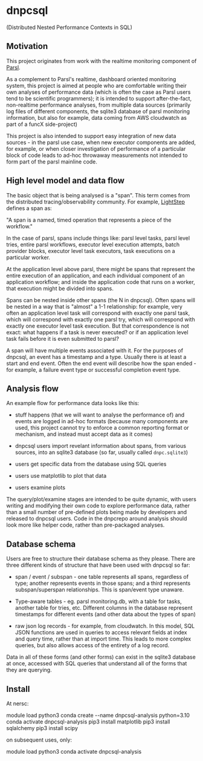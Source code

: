 # dnpcsql

(Distributed Nested Performance Contexts in SQL)

## Motivation

This project originates from work with the realtime monitoring
component of [Parsl](https://parsl-project.org/).

As a complement to Parsl's realtime, dashboard oriented monitoring
system, this project is aimed at people who are comfortable
writing their own analyses of performance data (which is often the
case as Parsl users tend to be scientific programmers); it is intended
to support after-the-fact, non-realtime performance analyses, from
multiple data sources (primarily log files of different components,
the sqlite3 database of parsl monitoring information, but also for
example, data coming from AWS cloudwatch as part of a funcX
side-project)

This project is also intended to support easy integration of new
data sources - in the parsl use case, when new executor components
are added, for example, or when closer investigation of performance
of a particular block of code leads to ad-hoc throwaway measurements
not intended to form part of the parsl mainline code.

## High level model and data flow

The basic object that is being analysed is a "span". This term comes
from the distributed tracing/observability community. For example,
[LightStep](https://docs.lightstep.com/docs/understand-distributed-tracing)
defines a span as:

"A span is a named, timed operation that represents a piece of the workflow."

In the case of parsl, spans include things like: parsl level tasks,
parsl level tries, entire parsl workflows, executor level execution attempts,
batch provider blocks, executor level task executors, task executions on
a particular worker.

At the application level above parsl, there might be spans that represent
the entire execution of an application, and each individual component of an
application workflow; and inside the application code that runs on a worker,
that execution might be divided into spans.

Spans can be nested inside other spans (the N in dnpcsql).
Often spans will be nested in a way that is "almost" a 1-1 relationship: for
example, very often an application level task will correspond with exactly
one parsl task, which will correspond with exactly one parsl try, which
will correspond with exactly one executor level task execution. But that
correspondence is not exact: what happens if a task is never executed? or
if an application level task fails before it is even submitted to parsl?

A span will have multiple events associated with it. For the purposes of
dnpcsql, an event has a timestamp and a type. Usually there is at least
a start and end event. Often the end event will describe how the
span ended - for example, a failure event type or successful completion
event type.

## Analysis flow

An example flow for performance data looks like this:

* stuff happens (that we will want to analyse the performance of) and
events are logged in ad-hoc formats (because many components are used,
this project cannot try to enforce a common reporting format or mechanism,
and instead must accept data as it comes)

* dnpcsql users import revelant information about spans, from various
sources, into an sqlite3 database (so far, usually called `dnpc.sqlite3`)

* users get specific data from the database using SQL queries

* users use matplotlib to plot that data

* users examine plots

The query/plot/examine stages are intended to be quite dynamic, with
users writing and modifying their own code to explore performance data,
rather than a small number of pre-defined plots being made by developers
and released to dnpcsql users. Code in the dnpcrepo around analysis
should look more like helper code, rather than pre-packaged analyses.

## Database schema

Users are free to structure their database schema as they please. There are
three different kinds of structure that have been used with dnpcsql so far:

* span / event / subspan - one table represents all spans, regardless of type;
another represents events in those spans; and a third represents
subspan/superspan relationships. This is span/event type unaware.

* Type-aware tables - eg. parsl monitoring.db, with a table for tasks, another
table for tries, etc. Different columns in the database represent timestamps
for different events (and other data about the types of span)

* raw json log records - for example, from cloudwatch. In this model, SQL
JSON functions are used in queries to access relevant fields at index and
query time, rather than at import time. This leads to more complex queries,
but also allows access of the entirety of a log record.

Data in all of these forms (and other forms) can exist in the sqlite3 database
at once, accessed with SQL queries that understand all of the forms that they
are querying.

## Install

At nersc:

module load python3
conda create --name dnpcsql-analysis python=3.10
conda activate dnpcsql-analysis
pip3 install matplotlib
pip3 install sqlalchemy
pip3 install scipy

on subsequent uses, only:

module load python3
conda activate dnpcsql-analysis
